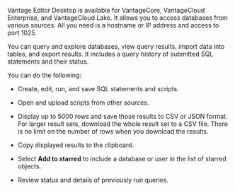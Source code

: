 Vantage Editor Desktop is available for VantageCore, VantageCloud Enterprise, and VantageCloud Lake. It allows you to access databases from various sources. All you need is a hostname or IP address and access to port 1025.

You can query and explore databases, view query results, import data into tables, and export results. It includes a query history of submitted SQL statements and their status.

You can do the following:

-   Create, edit, run, and save SQL statements and scripts.


-   Open and upload scripts from other sources.


-   Display up to 5000 rows and save those results to CSV or JSON format. For larger result sets, download the whole result set to a CSV file. There is no limit on the number of rows when you download the results.


-   Copy displayed results to the clipboard.


-   Select **Add to starred** to include a database or user in the list of starred objects.


-   Review status and details of previously run queries.


